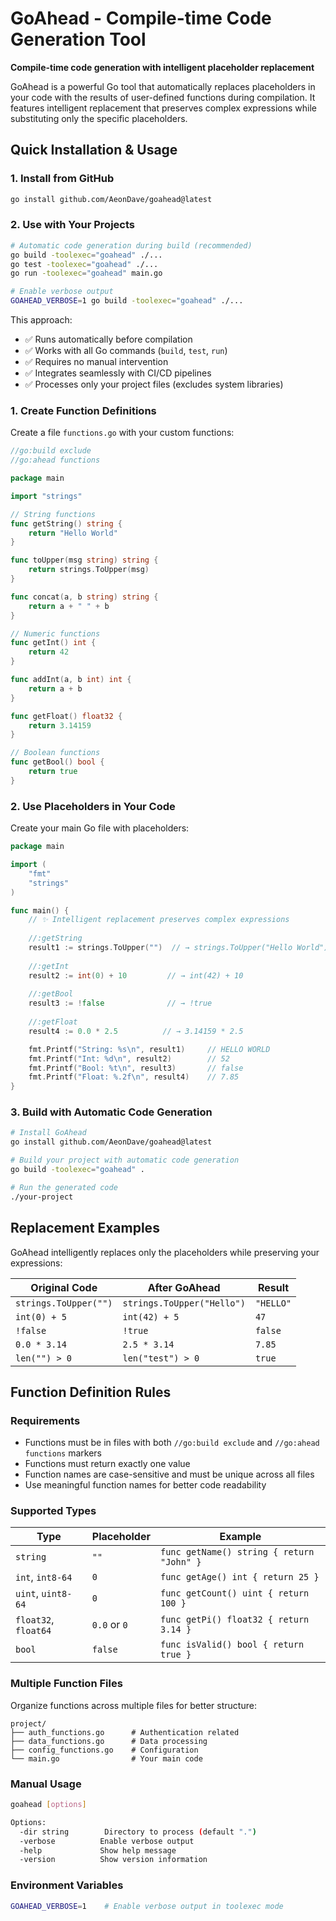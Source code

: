 # GoAhead - Compile-time Code Generation Tool

**Compile-time code generation with intelligent placeholder replacement**

GoAhead is a powerful Go tool that automatically replaces placeholders in your code with the results of user-defined functions during compilation. It features intelligent replacement that preserves complex expressions while substituting only the specific placeholders.

## Quick Installation & Usage

### 1. Install from GitHub
```bash
go install github.com/AeonDave/goahead@latest
```

### 2. Use with Your Projects
```bash
# Automatic code generation during build (recommended)
go build -toolexec="goahead" ./...
go test -toolexec="goahead" ./...
go run -toolexec="goahead" main.go

# Enable verbose output
GOAHEAD_VERBOSE=1 go build -toolexec="goahead" ./...
```

This approach:
- ✅ Runs automatically before compilation
- ✅ Works with all Go commands (`build`, `test`, `run`)
- ✅ Requires no manual intervention
- ✅ Integrates seamlessly with CI/CD pipelines
- ✅ Processes only your project files (excludes system libraries)

### 1. Create Function Definitions
Create a file `functions.go` with your custom functions:

```go
//go:build exclude
//go:ahead functions

package main

import "strings"

// String functions
func getString() string {
    return "Hello World"
}

func toUpper(msg string) string {
    return strings.ToUpper(msg)
}

func concat(a, b string) string {
    return a + " " + b
}

// Numeric functions
func getInt() int {
    return 42
}

func addInt(a, b int) int {
    return a + b
}

func getFloat() float32 {
    return 3.14159
}

// Boolean functions
func getBool() bool {
    return true
}
```

### 2. Use Placeholders in Your Code
Create your main Go file with placeholders:

```go
package main

import (
    "fmt"
    "strings"
)

func main() {
    // ✨ Intelligent replacement preserves complex expressions
    
    //:getString
    result1 := strings.ToUpper("")  // → strings.ToUpper("Hello World")
    
    //:getInt
    result2 := int(0) + 10         // → int(42) + 10
    
    //:getBool
    result3 := !false              // → !true
    
    //:getFloat
    result4 := 0.0 * 2.5          // → 3.14159 * 2.5

    fmt.Printf("String: %s\n", result1)     // HELLO WORLD
    fmt.Printf("Int: %d\n", result2)        // 52
    fmt.Printf("Bool: %t\n", result3)       // false  
    fmt.Printf("Float: %.2f\n", result4)    // 7.85
}
```

### 3. Build with Automatic Code Generation
```bash
# Install GoAhead
go install github.com/AeonDave/goahead@latest

# Build your project with automatic code generation
go build -toolexec="goahead" .

# Run the generated code
./your-project
```

## Replacement Examples

GoAhead intelligently replaces only the placeholders while preserving your expressions:

| Original Code | After GoAhead | Result |
|---------------|---------------|---------|
| `strings.ToUpper("")` | `strings.ToUpper("Hello")` | `"HELLO"` |
| `int(0) + 5` | `int(42) + 5` | `47` |
| `!false` | `!true` | `false` |
| `0.0 * 3.14` | `2.5 * 3.14` | `7.85` |
| `len("") > 0` | `len("test") > 0` | `true` |
## Function Definition Rules

### Requirements
- Functions must be in files with both `//go:build exclude` and `//go:ahead functions` markers
- Functions must return exactly one value
- Function names are case-sensitive and must be unique across all files
- Use meaningful function names for better code readability

### Supported Types
| Type | Placeholder | Example |
|------|-------------|---------|
| `string` | `""` | `func getName() string { return "John" }` |
| `int`, `int8-64` | `0` | `func getAge() int { return 25 }` |
| `uint`, `uint8-64` | `0` | `func getCount() uint { return 100 }` |
| `float32`, `float64` | `0.0` or `0` | `func getPi() float32 { return 3.14 }` |
| `bool` | `false` | `func isValid() bool { return true }` |

### Multiple Function Files
Organize functions across multiple files for better structure:
```
project/
├── auth_functions.go      # Authentication related
├── data_functions.go      # Data processing  
├── config_functions.go    # Configuration
└── main.go                # Your main code
```

### Manual Usage
```bash
goahead [options]

Options:
  -dir string        Directory to process (default ".")
  -verbose          Enable verbose output  
  -help             Show help message
  -version          Show version information
```

### Environment Variables
```bash
GOAHEAD_VERBOSE=1    # Enable verbose output in toolexec mode
```